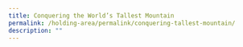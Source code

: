 ```yaml
---
title: Conquering the World’s Tallest Mountain
permalink: /holding-area/permalink/conquering-tallest-mountain/
description: ""
---
```

